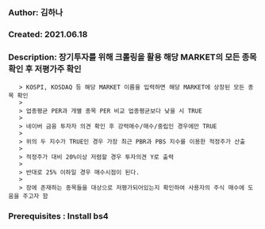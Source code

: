 ###    Author: 김하나                           
###    Created: 2021.06.18
###    Description: 장기투자를 위해 크롤링을 활용 해당 MARKET의 모든 종목 확인 후 저평가주 확인
       > KOSPI, KOSDAQ 등 해당 MARKET 이름을 입력하면 해당 MARKET에 상장된 모든 종목 확인
       >
       > 업종평균 PER과 개별 종목 PER 비교 업종평균보다 낮을 시 TRUE
       >
       > 네이버 금융 투자자 의견 확인 후 강력매수/매수/중립인 경우에만 TRUE
       >
       > 위의 두 지수가 TRUE인 경우 가장 최근 PBR과 PBS 지수를 이용한 적정주가 산출
       >
       > 적정주가 대비 20%이상 저렴할 경우 투자의견 Y로 출력
       >
       > 반대로 25% 이하일 경우 매수시점이 된다.
       >
       > 장에 존재하는 종목들을 대상으로 저평가되어있는지 확인하여 사용자의 주식 매수에 도움을 주고자 함
       
###    Prerequisites : Install bs4
